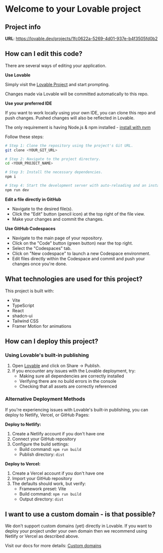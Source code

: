 
# Welcome to your Lovable project

## Project info

**URL**: https://lovable.dev/projects/1fc0622a-5269-4d01-937e-b4f3505fd0b2

## How can I edit this code?

There are several ways of editing your application.

**Use Lovable**

Simply visit the [Lovable Project](https://lovable.dev/projects/1fc0622a-5269-4d01-937e-b4f3505fd0b2) and start prompting.

Changes made via Lovable will be committed automatically to this repo.

**Use your preferred IDE**

If you want to work locally using your own IDE, you can clone this repo and push changes. Pushed changes will also be reflected in Lovable.

The only requirement is having Node.js & npm installed - [install with nvm](https://github.com/nvm-sh/nvm#installing-and-updating)

Follow these steps:

```sh
# Step 1: Clone the repository using the project's Git URL.
git clone <YOUR_GIT_URL>

# Step 2: Navigate to the project directory.
cd <YOUR_PROJECT_NAME>

# Step 3: Install the necessary dependencies.
npm i

# Step 4: Start the development server with auto-reloading and an instant preview.
npm run dev
```

**Edit a file directly in GitHub**

- Navigate to the desired file(s).
- Click the "Edit" button (pencil icon) at the top right of the file view.
- Make your changes and commit the changes.

**Use GitHub Codespaces**

- Navigate to the main page of your repository.
- Click on the "Code" button (green button) near the top right.
- Select the "Codespaces" tab.
- Click on "New codespace" to launch a new Codespace environment.
- Edit files directly within the Codespace and commit and push your changes once you're done.

## What technologies are used for this project?

This project is built with:

- Vite
- TypeScript
- React
- shadcn-ui
- Tailwind CSS
- Framer Motion for animations

## How can I deploy this project?

### Using Lovable's built-in publishing

1. Open [Lovable](https://lovable.dev/projects/1fc0622a-5269-4d01-937e-b4f3505fd0b2) and click on Share -> Publish.
2. If you encounter any issues with the Lovable deployment, try:
   - Making sure all dependencies are correctly installed
   - Verifying there are no build errors in the console
   - Checking that all assets are correctly referenced

### Alternative Deployment Methods

If you're experiencing issues with Lovable's built-in publishing, you can deploy to Netlify, Vercel, or GitHub Pages:

**Deploy to Netlify:**
1. Create a Netlify account if you don't have one
2. Connect your GitHub repository
3. Configure the build settings:
   - Build command: `npm run build`
   - Publish directory: `dist`

**Deploy to Vercel:**
1. Create a Vercel account if you don't have one
2. Import your GitHub repository
3. The defaults should work, but verify:
   - Framework preset: Vite
   - Build command: `npm run build`
   - Output directory: `dist`

## I want to use a custom domain - is that possible?

We don't support custom domains (yet) directly in Lovable. If you want to deploy your project under your own domain then we recommend using Netlify or Vercel as described above.

Visit our docs for more details: [Custom domains](https://docs.lovable.dev/tips-tricks/custom-domain/)
